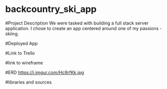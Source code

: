 # backcountry_ski_app

#Project Description
We were tasked with building a full stack server application. I chose to create an app centered around one of my passions - skiing.

#Deployed App

#Link to Trello

#link to wireframe

#ERD 
https://i.imgur.com/Hc9rfKk.jpg

#libraries and sources